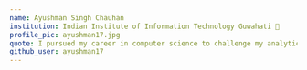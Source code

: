 ```yaml
---
name: Ayushman Singh Chauhan
institution: Indian Institute of Information Technology Guwahati 🚩 
profile_pic: ayushman17.jpg
quote: I pursued my career in computer science to challenge my analytic abilities and revolutionize society positively.
github_user: ayushman17
---
```

